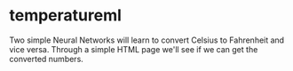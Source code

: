 # temperatureml
Two simple Neural Networks will learn to convert Celsius to Fahrenheit and vice versa. Through a simple HTML page we'll see if we can get the converted numbers.
